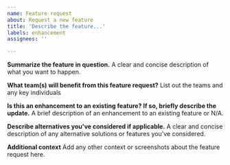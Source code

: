 ```yaml
---
name: Feature request
about: Request a new feature
title: 'Describe the feature...'
labels: enhancement
assignees: ''

---
```


**Summarize the feature in question.**
A clear and concise description of what you want to happen.

**What team(s) will benefit from this feature request?**
List out the teams and any key individuals

**Is this an enhancement to an existing feature? If so, briefly describe the update.**
A brief description of an enhancement to an existing feature or N/A.

**Describe alternatives you've considered if applicable.**
A clear and concise description of any alternative solutions or features you've considered.

**Additional context**
Add any other context or screenshots about the feature request here.